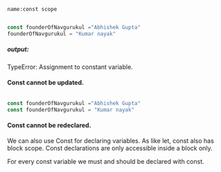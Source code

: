 ```ngMeta
name:const scope
```
``` javascript

const founderOfNavgurukul ="Abhishek Gupta"
founderOfNavgurukul = "Kumar nayak"

```
##### output: 

TypeError: Assignment to constant variable.
 
#### Const cannot be updated.

```javascript

const founderOfNavgurukul ="Abhishek Gupta"
const founderOfNavgurukul = "Kumar nayak"

```
 
#### Const cannot be redeclared.

We can also use Const for declaring variables. As like let, const also has block scope. Const declarations are only accessible inside a block only.

For every const variable we must and should be declared with const.
